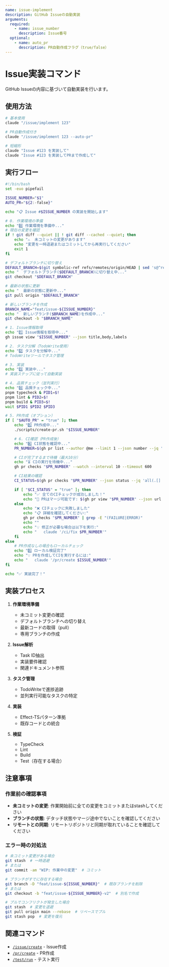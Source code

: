 ```yaml
---
name: issue-implement
description: GitHub Issueの自動実装
arguments:
  required:
    - name: issue_number
      description: Issue番号
  optional:
    - name: auto_pr
      description: PR自動作成フラグ（true/false）
---
```


# Issue実装コマンド

GitHub Issueの内容に基づいて自動実装を行います。

## 使用方法

```bash
# 基本使用
claude "/issue/implement 123"

# PR自動作成付き
claude "/issue/implement 123 --auto-pr"

# 短縮形
claude "Issue #123 を実装して"
claude "Issue #123 を実装してPRまで作成して"
```

## 実行フロー

```bash
#!/bin/bash
set -euo pipefail

ISSUE_NUMBER="$1"
AUTO_PR="${2:-false}"

echo "📋 Issue #$ISSUE_NUMBER の実装を開始します"

# 0. 作業環境の準備
echo "0️⃣ 作業環境を準備中..."
# 現在の変更を確認
if ! git diff --quiet || ! git diff --cached --quiet; then
    echo "⚠️  未コミットの変更があります"
    echo "変更を一時退避またはコミットしてから再実行してください"
    exit 1
fi

# デフォルトブランチに切り替え
DEFAULT_BRANCH=$(git symbolic-ref refs/remotes/origin/HEAD | sed 's@^refs/remotes/origin/@@')
echo "  デフォルトブランチ($DEFAULT_BRANCH)に切り替え中..."
git checkout "$DEFAULT_BRANCH"

# 最新の状態に更新
echo "  最新の状態に更新中..."
git pull origin "$DEFAULT_BRANCH"

# 新しいブランチを作成
BRANCH_NAME="feat/issue-${ISSUE_NUMBER}"
echo "  新しいブランチ($BRANCH_NAME)を作成中..."
git checkout -b "$BRANCH_NAME"

# 1. Issue情報取得
echo "1️⃣ Issue情報を取得中..."
gh issue view "$ISSUE_NUMBER" --json title,body,labels

# 2. タスク分解（TodoWrite使用）
echo "2️⃣ タスクを分解中..."
# TodoWriteツールでタスク管理

# 3. 実装
echo "3️⃣ 実装中..."
# 実装ステップに従って自動実装

# 4. 品質チェック（並列実行）
echo "4️⃣ 品質チェック中..."
pnpm typecheck & PID1=$!
pnpm lint & PID2=$!
pnpm build & PID3=$!
wait $PID1 $PID2 $PID3

# 5. PR作成（オプション）
if [ "$AUTO_PR" = "true" ]; then
    echo "5️⃣ PR作成中..."
    ./scripts/create-pr.sh "$ISSUE_NUMBER"

    # 6. CI確認（PR作成後）
    echo "6️⃣ CI状態を確認中..."
    PR_NUMBER=$(gh pr list --author @me --limit 1 --json number --jq '.[0].number')

    # CIが完了するまで待機（最大10分）
    echo "⏳ CIの実行を待機中..."
    gh pr checks "$PR_NUMBER" --watch --interval 10 --timeout 600

    # CI結果の確認
    CI_STATUS=$(gh pr checks "$PR_NUMBER" --json status --jq 'all(.[] | .status == "COMPLETED" and .conclusion == "SUCCESS")')

    if [ "$CI_STATUS" = "true" ]; then
        echo "✅ 全てのCIチェックが成功しました！"
        echo "🔀 PRはマージ可能です: $(gh pr view "$PR_NUMBER" --json url --jq .url)"
    else
        echo "❌ CIチェックに失敗しました"
        echo "📋 詳細を確認してください:"
        gh pr checks "$PR_NUMBER" | grep -E "(FAILURE|ERROR)"
        echo ""
        echo "💡 修正が必要な場合は以下を実行:"
        echo "   claude '/ci/fix $PR_NUMBER'"
    fi
else
    # PR作成なしの場合もローカルチェック
    echo "5️⃣ ローカル検証完了"
    echo "💡 PRを作成してCIを実行するには:"
    echo "   claude '/pr/create $ISSUE_NUMBER'"
fi

echo "✅ 実装完了！"
```

## 実装プロセス

1. **作業環境準備**
   - 未コミット変更の確認
   - デフォルトブランチへの切り替え
   - 最新コードの取得（pull）
   - 専用ブランチの作成

2. **Issue解析**
   - Task ID抽出
   - 実装要件確認
   - 関連ドキュメント参照

3. **タスク管理**
   - TodoWriteで進捗追跡
   - 並列実行可能なタスクの特定

4. **実装**
   - Effect-TSパターン準拠
   - 既存コードとの統合

5. **検証**
   - TypeCheck
   - Lint
   - Build
   - Test（存在する場合）

## 注意事項

### 作業前の確認事項
- **未コミットの変更**: 作業開始前に全ての変更をコミットまたはstashしてください
- **ブランチの状態**: デタッチ状態やマージ途中でないことを確認してください
- **リモートとの同期**: リモートリポジトリと同期が取れていることを確認してください

### エラー時の対処法
```bash
# 未コミット変更がある場合
git stash  # 一時退避
# または
git commit -am "WIP: 作業中の変更"  # コミット

# ブランチがすでに存在する場合
git branch -D "feat/issue-${ISSUE_NUMBER}"  # 既存ブランチを削除
# または
git checkout -b "feat/issue-${ISSUE_NUMBER}-v2"  # 別名で作成

# プルでコンフリクトが発生した場合
git stash  # 変更を退避
git pull origin main --rebase  # リベースでプル
git stash pop  # 変更を復元
```

## 関連コマンド

- [`/issue/create`](create.md) - Issue作成
- [`/pr/create`](../pr/create.md) - PR作成
- [`/test/run`](../test/run.md) - テスト実行
